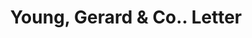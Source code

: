 ---
doi: 10.7916/D8R512TJ
date_other: '1893'
date_other_textual: '1893'
form: correspondence
genre:
- Letters (correspondence)
name:
- Young, Gerard & Co.
object_in_context_url: https://biggert.cul.columbia.edu/items/view/ave_biggert_00876
subject_hierarchical_geographic:
- New York, New York, United States
subject_name:
- Young, Gerard & Co.
title: Young, Gerard & Co.. Letter
sort_title: Young, Gerard & Co.. Letter
call_number: ave_biggert_00876
coordinates:
- 40.69277777777778,-73.99027777777778
pid: ave_biggert_00876
identifiers: ave_biggert_00876
canvas_id: ldpd:396148
permalink: "/items/ave_biggert_00876/"
layout: iiif-image-page
---